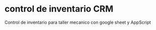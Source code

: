 # control de inventario CRM
 Control de inventario para taller mecanico con google sheet y AppScript
